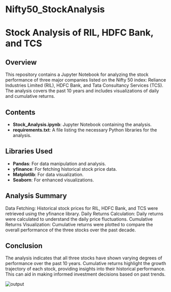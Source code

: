 # Nifty50_StockAnalysis

# Stock Analysis of RIL, HDFC Bank, and TCS

## Overview

This repository contains a Jupyter Notebook for analyzing the stock performance of three major companies listed on the Nifty 50 index: Reliance Industries Limited (RIL), HDFC Bank, and Tata Consultancy Services (TCS). The analysis covers the past 10 years and includes visualizations of daily and cumulative returns.

## Contents

- **Stock_Analysis.ipynb**: Jupyter Notebook containing the analysis.
- **requirements.txt**: A file listing the necessary Python libraries for the analysis.

## Libraries Used

- **Pandas**: For data manipulation and analysis.
- **yfinance**: For fetching historical stock price data.
- **Matplotlib**: For data visualization.
- **Seaborn**: For enhanced visualizations.

## Analysis Summary
Data Fetching: Historical stock prices for RIL, HDFC Bank, and TCS were retrieved using the yfinance library.
Daily Returns Calculation: Daily returns were calculated to understand the daily price fluctuations.
Cumulative Returns Visualization: Cumulative returns were plotted to compare the overall performance of the three stocks over the past decade.

## Conclusion
The analysis indicates that all three stocks have shown varying degrees of performance over the past 10 years. Cumulative returns highlight the growth trajectory of each stock, providing insights into their historical performance. This can aid in making informed investment decisions based on past trends.

![output](https://github.com/user-attachments/assets/33313dfb-9a7f-4ac5-851a-0bce67e1cda8)
